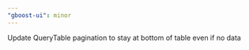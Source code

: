 ```yaml
---
"gboost-ui": minor
---
```


Update QueryTable pagination to stay at bottom of table even if no data
